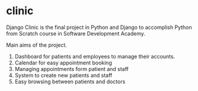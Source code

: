 # clinic

Django Clinic is the final project in Python and Django to accomplish Python from Scratch course in Software Development Academy. 

Main aims of the project.
1. Dashboard for patients and employees to manage their accounts.
2. Calendar for easy appointment booking
3. Managing appointments form patient and staff 
4. System to create new patients and staff
5. Easy browsing between patients and doctors


